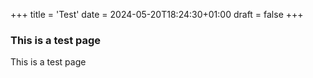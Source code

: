 +++
title = 'Test'
date = 2024-05-20T18:24:30+01:00
draft = false
+++

### This is a test page

This is a test page
